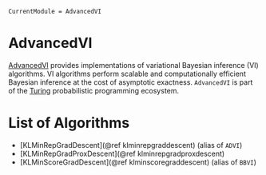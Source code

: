 ```@meta
CurrentModule = AdvancedVI
```

# AdvancedVI

[AdvancedVI](https://github.com/TuringLang/AdvancedVI.jl) provides implementations of variational Bayesian inference (VI) algorithms.
VI algorithms perform scalable and computationally efficient Bayesian inference at the cost of asymptotic exactness.
`AdvancedVI` is part of the [Turing](https://turinglang.org/stable/) probabilistic programming ecosystem.

# List of Algorithms

  - [KLMinRepGradDescent](@ref klminrepgraddescent) (alias of `ADVI`)
  - [KLMinRepGradProxDescent](@ref klminrepgradproxdescent)
  - [KLMinScoreGradDescent](@ref klminscoregraddescent)  (alias of `BBVI`)
